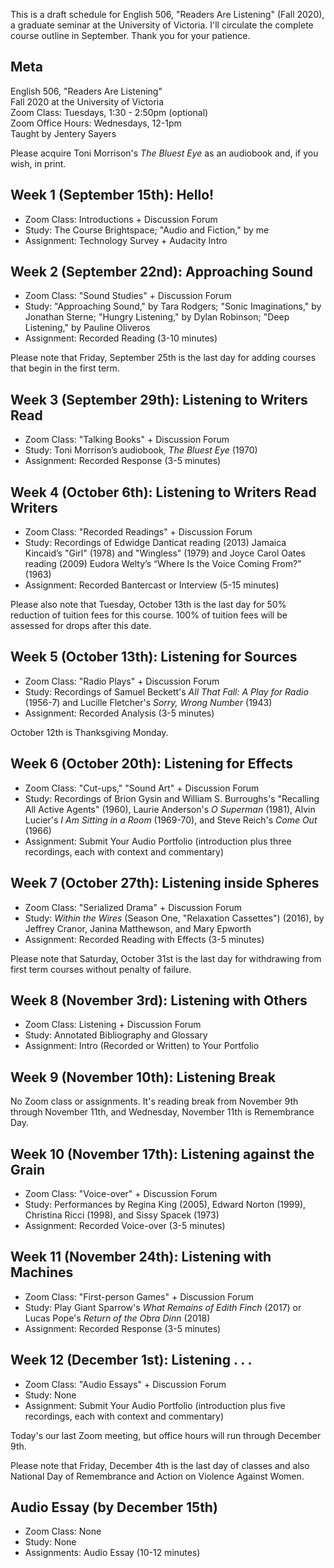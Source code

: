 This is a draft schedule for English 506, "Readers Are Listening" (Fall 2020), a graduate seminar at the University of Victoria. I'll circulate the complete course outline in September. Thank you for your patience.

## Meta 

English 506, "Readers Are Listening"   
Fall 2020 at the University of Victoria   
Zoom Class: Tuesdays, 1:30 - 2:50pm (optional)   
Zoom Office Hours: Wednesdays, 12-1pm     
Taught by Jentery Sayers 

Please acquire Toni Morrison's *The Bluest Eye* as an audiobook and, if you wish, in print.  

## Week 1 (September 15th): Hello! 

* Zoom Class: Introductions + Discussion Forum
* Study: The Course Brightspace; "Audio and Fiction," by me 
* Assignment: Technology Survey + Audacity Intro  

## Week 2 (September 22nd): Approaching Sound  

* Zoom Class: "Sound Studies" + Discussion Forum 
* Study: "Approaching Sound," by Tara Rodgers; "Sonic Imaginations," by Jonathan Sterne; "Hungry Listening," by Dylan Robinson; "Deep Listening," by Pauline Oliveros
* Assignment: Recorded Reading (3-10 minutes)

Please note that Friday, September 25th is the last day for adding courses that begin in the first term.

## Week 3 (September 29th): Listening to Writers Read

* Zoom Class: "Talking Books" + Discussion Forum
* Study: Toni Morrison’s audiobook, *The Bluest Eye* (1970) 
* Assignment: Recorded Response (3-5 minutes)

## Week 4 (October 6th): Listening to Writers Read Writers  

* Zoom Class: "Recorded Readings" + Discussion Forum
* Study: Recordings of Edwidge Danticat reading (2013) Jamaica Kincaid’s "Girl" (1978) and "Wingless" (1979) and Joyce Carol Oates reading (2009) Eudora Welty’s “Where Is the Voice Coming From?” (1963) 
* Assignment: Recorded Bantercast or Interview (5-15 minutes)

Please also note that Tuesday, October 13th is the last day for 50% reduction of tuition fees for this course. 100% of tuition fees will be assessed for drops after this date.

## Week 5 (October 13th): Listening for Sources 

* Zoom Class: "Radio Plays" + Discussion Forum
* Study: Recordings of Samuel Beckett's *All That Fall: A Play for Radio* (1956-7) and Lucille Fletcher's *Sorry, Wrong Number* (1943)
* Assignment: Recorded Analysis (3-5 minutes)

October 12th is Thanksgiving Monday.

## Week 6 (October 20th): Listening for Effects 

* Zoom Class: "Cut-ups," "Sound Art" + Discussion Forum 
* Study: Recordings of Brion Gysin and William S. Burroughs's "Recalling All Active Agents" (1960), Laurie Anderson's *O Superman* (1981), Alvin Lucier's *I Am Sitting in a Room* (1969-70), and Steve Reich's *Come Out* (1966)
* Assignment: Submit Your Audio Portfolio (introduction plus three recordings, each with context and commentary)

## Week 7 (October 27th): Listening inside Spheres

* Zoom Class: "Serialized Drama" + Discussion Forum 
* Study: *Within the Wires* (Season One, "Relaxation Cassettes") (2016), by Jeffrey Cranor, Janina Matthewson, and Mary Epworth
* Assignment: Recorded Reading with Effects (3-5 minutes)

Please note that Saturday, October 31st is the last day for withdrawing from first term courses without penalty of failure.

## Week 8 (November 3rd): Listening with Others 

* Zoom Class: Listening + Discussion Forum
* Study: Annotated Bibliography and Glossary 
* Assignment: Intro (Recorded or Written) to Your Portfolio   

## Week 9 (November 10th): Listening Break 

No Zoom class or assignments. It's reading break from November 9th through November 11th, and Wednesday, November 11th is Remembrance Day.

## Week 10 (November 17th): Listening against the Grain

* Zoom Class: "Voice-over" + Discussion Forum 
* Study: Performances by Regina King (2005), Edward Norton (1999), Christina Ricci (1998), and Sissy Spacek (1973)
* Assignment: Recorded Voice-over (3-5 minutes)

## Week 11 (November 24th): Listening with Machines

* Zoom Class: "First-person Games" + Discussion Forum
* Study: Play Giant Sparrow's *What Remains of Edith Finch* (2017) or Lucas Pope's *Return of the Obra Dinn*  (2018)
* Assignment: Recorded Response (3-5 minutes)

## Week 12 (December 1st): Listening . . . 

* Zoom Class: "Audio Essays" + Discussion Forum
* Study: None 
* Assignment: Submit Your Audio Portfolio (introduction plus five recordings, each with context and commentary)

Today's our last Zoom meeting, but office hours will run through December 9th.  

Please note that Friday, December 4th is the last day of classes and also National Day of Remembrance and Action on Violence Against Women.

## Audio Essay (by December 15th)

* Zoom Class: None 
* Study: None 
* Assignments: Audio Essay (10-12 minutes)

